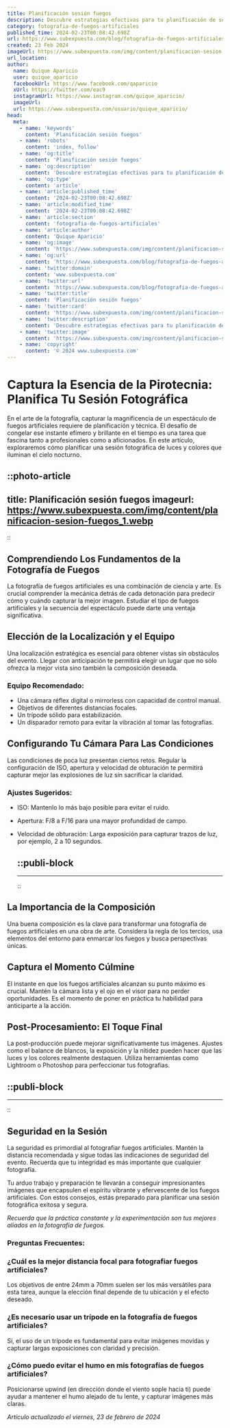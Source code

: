 ```yaml
---
title: Planificación sesión fuegos
description: Descubre estrategias efectivas para tu planificación de sesiones de juegos. Consejos prácticos y creativos para una diversión segura y memorable.
category: fotografia-de-fuegos-artificiales
published_time: 2024-02-23T00:08:42.698Z
url: https://www.subexpuesta.com/blog/fotografia-de-fuegos-artificiales/planificacion-sesion-fuegos
created: 23 Feb 2024
imageUrl: https://www.subexpuesta.com/img/content/planificacion-sesion-fuegos_1.webp
url_location:
author:
  name: Quique Aparicio
  user: quique_aparicio
  facebookUrl: https://www.facebook.com/qaparicio
  xUrl: https://twitter.com/eac9
  instagramUrl: https://www.instagram.com/quique_aparicio/
  imageUrl: 
  url: https://www.subexpuesta.com/usuario/quique_aparicio/
head:
  meta:
    - name: 'keywords'
      content: 'Planificación sesión fuegos'
    - name: 'robots'
      content: 'index, follow'
    - name: 'og:title'
      content: 'Planificación sesión fuegos'
    - name: 'og:description'
      content: 'Descubre estrategias efectivas para tu planificación de sesiones de juegos. Consejos prácticos y creativos para una diversión segura y memorable.'
    - name: 'og:type'
      content: 'article'
    - name: 'article:published_time'
      content: '2024-02-23T00:08:42.698Z'
    - name: 'article:modified_time'
      content: '2024-02-23T00:08:42.698Z'
    - name: 'article:section'
      content: 'fotografia-de-fuegos-artificiales'
    - name: 'article:author'
      content: 'Quique Aparicio'
    - name: 'og:image'
      content: 'https://www.subexpuesta.com/img/content/planificacion-sesion-fuegos_1.webp'
    - name: 'og:url'
      content: 'https://www.subexpuesta.com/blog/fotografia-de-fuegos-artificiales/planificacion-sesion-fuegos'
    - name: 'twitter:domain'
      content: 'www.subexpuesta.com'
    - name: 'twitter:url'
      content: 'https://www.subexpuesta.com/blog/fotografia-de-fuegos-artificiales/planificacion-sesion-fuegos'
    - name: 'twitter:title'
      content: 'Planificación sesión fuegos'
    - name: 'twitter:card'
      content: 'https://www.subexpuesta.com/img/content/planificacion-sesion-fuegos_1.webp'
    - name: 'twitter:description'
      content: 'Descubre estrategias efectivas para tu planificación de sesiones de juegos. Consejos prácticos y creativos para una diversión segura y memorable.'
    - name: 'twitter:image'
      content: 'https://www.subexpuesta.com/img/content/planificacion-sesion-fuegos_1.webp'
    - name: 'copyright'
      content: '© 2024 www.subexpuesta.com'
---
```

# Captura la Esencia de la Pirotecnia: Planifica Tu Sesión Fotográfica

En el arte de la fotografía, capturar la magnificencia de un espectáculo de fuegos artificiales requiere de planificación y técnica. El desafío de congelar ese instante efímero y brillante en el tiempo es una tarea que fascina tanto a profesionales como a aficionados. En este artículo, exploraremos cómo planificar una sesión fotográfica de luces y colores que iluminan el cielo nocturno.


::photo-article
---
title: Planificación sesión fuegos
imageurl: https://www.subexpuesta.com/img/content/planificacion-sesion-fuegos_1.webp
---
::


## Comprendiendo Los Fundamentos de la Fotografía de Fuegos

La fotografía de fuegos artificiales es una combinación de ciencia y arte. Es crucial comprender la mecánica detrás de cada detonación para predecir cómo y cuándo capturar la mejor imagen. Estudiar el tipo de fuegos artificiales y la secuencia del espectáculo puede darte una ventaja significativa.

## Elección de la Localización y el Equipo

Una localización estratégica es esencial para obtener vistas sin obstáculos del evento. Llegar con anticipación te permitirá elegir un lugar que no sólo ofrezca la mejor vista sino también la composición deseada.

### Equipo Recomendado:

- Una cámara réflex digital o mirrorless con capacidad de control manual.
- Objetivos de diferentes distancias focales.
- Un trípode sólido para estabilización.
- Un disparador remoto para evitar la vibración al tomar las fotografías.

## Configurando Tu Cámara Para Las Condiciones

Las condiciones de poca luz presentan ciertos retos. Regular la configuración de ISO, apertura y velocidad de obturación te permitirá capturar mejor las explosiones de luz sin sacrificar la claridad.

### Ajustes Sugeridos:

- ISO: Mantenlo lo más bajo posible para evitar el ruido.
- Apertura: F/8 a F/16 para una mayor profundidad de campo.
- Velocidad de obturación: Larga exposición para capturar trazos de luz, por ejemplo, 2 a 10 segundos.


  ::publi-block
  ---
  ---
  ::
  
  
## La Importancia de la Composición

Una buena composición es la clave para transformar una fotografía de fuegos artificiales en una obra de arte. Considera la regla de los tercios, usa elementos del entorno para enmarcar los fuegos y busca perspectivas únicas. 

## Captura el Momento Cúlmine

El instante en que los fuegos artificiales alcanzan su punto máximo es crucial. Mantén la cámara lista y el ojo en el visor para no perder oportunidades. Es el momento de poner en práctica tu habilidad para anticiparte a la acción.

## Post-Procesamiento: El Toque Final

La post-producción puede mejorar significativamente tus imágenes. Ajustes como el balance de blancos, la exposición y la nitidez pueden hacer que las luces y los colores realmente destaquen. Utiliza herramientas como Lightroom o Photoshop para perfeccionar tus fotografías.


  ::publi-block
  ---
  ---
  ::
  
  
## Seguridad en la Sesión

La seguridad es primordial al fotografiar fuegos artificiales. Mantén la distancia recomendada y sigue todas las indicaciones de seguridad del evento. Recuerda que tu integridad es más importante que cualquier fotografía.

Tu arduo trabajo y preparación te llevarán a conseguir impresionantes imágenes que encapsulen el espíritu vibrante y efervescente de los fuegos artificiales. Con estos consejos, estás preparado para planificar una sesión fotográfica exitosa y segura.

*Recuerda que la práctica constante y la experimentación son tus mejores aliados en la fotografía de fuegos.*

### Preguntas Frecuentes:

### ¿Cuál es la mejor distancia focal para fotografiar fuegos artificiales?
Los objetivos de entre 24mm a 70mm suelen ser los más versátiles para esta tarea, aunque la elección final depende de tu ubicación y el efecto deseado.

### ¿Es necesario usar un trípode en la fotografía de fuegos artificiales?
Sí, el uso de un trípode es fundamental para evitar imágenes movidas y capturar largas exposiciones con claridad y precisión.

### ¿Cómo puedo evitar el humo en mis fotografías de fuegos artificiales?
Posicionarse upwind (en dirección donde el viento sople hacia ti) puede ayudar a mantener el humo alejado de tu lente, y capturar imágenes más claras.

_Artículo actualizado el viernes, 23 de febrero de 2024_